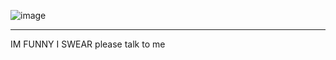 ![image](https://github.com/user-attachments/assets/1e1dcca5-e03e-4cc5-b04a-0a3e07ab023d)

***

IM FUNNY I SWEAR please talk to me
